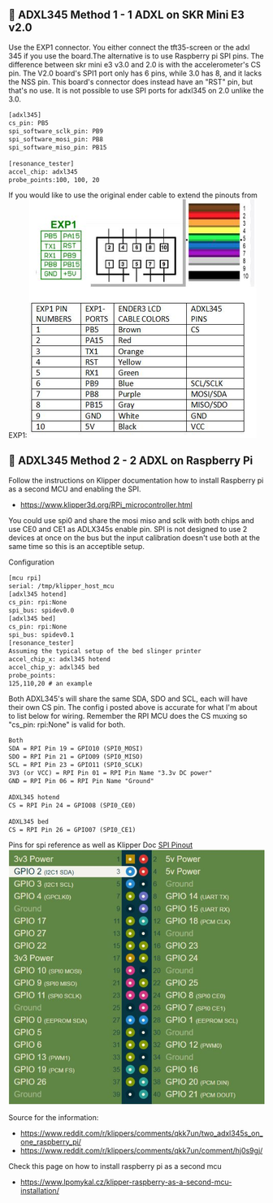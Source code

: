 ## 🔧 ADXL345 Method 1 - 1 ADXL on SKR Mini E3 v2.0

Use the EXP1 connector. You either connect the tft35-screen or the adxl 345 if you use the board.The alternative is to use Raspberry pi SPI pins. The difference between skr mini e3 v3.0 and 2.0  is with the accelerometer's CS pin. The V2.0 board's SPI1 port only has 6 pins, while 3.0 has 8, and it lacks the NSS pin. This board's connector does instead have an "RST" pin, but that's no use. It is not possible to use SPI ports for adxl345 on 2.0 unlike the 3.0. 

    [adxl345]
    cs_pin: PB5
    spi_software_sclk_pin: PB9
    spi_software_mosi_pin: PB8
    spi_software_miso_pin: PB15

    [resonance_tester]
    accel_chip: adxl345
    probe_points:100, 100, 20

If you would like to use the original ender cable to extend the pinouts from EXP1: 
  <img src="./adxl345/skr_mini_e3_v20_exp1_adxl_pinout_cabling.JPG" alt="PETG sample print"/>

## 🔧 ADXL345 Method 2 - 2 ADXL on Raspberry Pi

Follow the instructions on Klipper documentation how to install Raspberry pi as a second MCU and enabling the SPI. 
- https://www.klipper3d.org/RPi_microcontroller.html

You could use spi0 and share the mosi miso and sclk with both chips and use CE0 and CE1 as ADLX345s enable pin. SPI is not designed to use 2 devices at once on the bus but the input calibration doesn't use both at the same time so this is an acceptible setup.

Configuration

    [mcu rpi]
    serial: /tmp/klipper_host_mcu
    [adxl345 hotend]
    cs_pin: rpi:None
    spi_bus: spidev0.0
    [adxl345 bed]
    cs_pin: rpi:None
    spi_bus: spidev0.1
    [resonance_tester]
    Assuming the typical setup of the bed slinger printer
    accel_chip_x: adxl345 hotend
    accel_chip_y: adxl345 bed
    probe_points:
    125,110,20 # an example

Both ADXL345's will share the same SDA, SDO and SCL, each will have their own CS pin. The config i posted above is accurate for what I'm about to list below for wiring. Remember the RPI MCU does the CS muxing so "cs_pin: rpi:None" is valid for both.

    Both
    SDA = RPI Pin 19 = GPIO10 (SPI0_MOSI)
    SDO = RPI Pin 21 = GPIO09 (SPI0_MISO)
    SCL = RPI Pin 23 = GPIO11 (SPI0_SCLK)
    3V3 (or VCC) = RPI Pin 01 = RPI Pin Name "3.3v DC power"
    GND = RPI Pin 06 = RPI Pin Name "Ground"

    ADXL345 hotend
    CS = RPI Pin 24 = GPIO08 (SPI0_CE0)

    ADXL345 bed
    CS = RPI Pin 26 = GPIO07 (SPI0_CE1)

Pins for spi reference as well as Klipper Doc [SPI Pinout](https://pinout.xyz/pinout/spi) 
  <img src="./adxl345/raspberry-pinout.JPG" alt="RaspberryPi Pinout"/>


Source for the information: 
- https://www.reddit.com/r/klippers/comments/qkk7un/two_adxl345s_on_one_raspberry_pi/
- https://www.reddit.com/r/klippers/comments/qkk7un/comment/hj0s9gj/ 

Check this page on how to install raspberry pi as a second mcu 
- https://www.lpomykal.cz/klipper-raspberry-as-a-second-mcu-installation/
